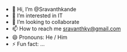- 👋 Hi, I’m @Sravanthkande
- 👀 I’m interested in IT
- 💞️ I’m looking to collaborate
- 📫 How to reach me sravanthky@gmail.com
- 😄 Pronouns: He / Him
- ⚡ Fun fact: ...

<!---
Sravanthkande/Sravanthkande is a ✨ special ✨ repository because its `README.md` (this file) appears on your GitHub profile.
You can click the Preview link to take a look at your changes.
--->
